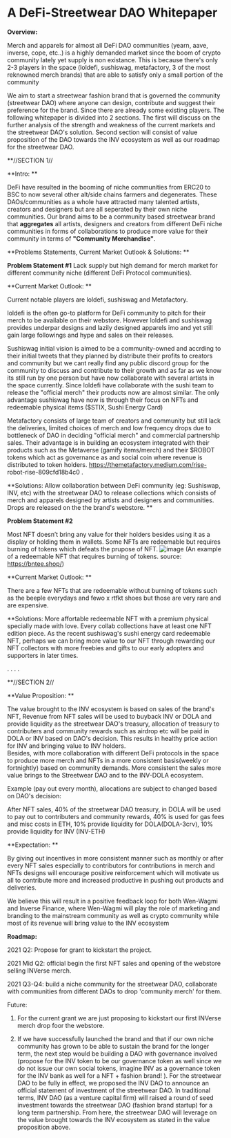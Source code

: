 # A DeFi-Streetwear DAO Whitepaper



**Overview:**

Merch and apparels for almost all DeFi DAO communities (yearn, aave, inverse, cope, etc..) is a highly demanded market since the boom of crypto community lately yet supply is non existance. This is because there's only 2-3 players in the space (loldefi, sushiswag, metafactory, 3 of the most reknowned merch brands) that are able to satisfy only a small portion of the community 

We aim to start a streetwear fashion brand that is governed the community (streetwear DAO) where anyone can design, contribute and suggest their preference for the brand. Since there are already some existing players. The following whitepaper is divided into 2 sections. The first will discuss on the further analysis of the strength and weakness of the current markets and the streetwear DAO's solution. Second section will consist of value proposition of the DAO towards the INV ecosystem as well as our roadmap for the streetwear DAO.

**//SECTION 1//

**Intro: **

DeFi  have resulted in the booming of niche communities from ERC20 to BSC to now several other alt/side chains farmers and degenerates. These DAOs/communities as a whole have attracted many talented artists, creators and designers but are all seperated by their own niche communities. 
Our brand aims to be a community based streetwear brand that **aggregates** all artists, designers and creators from different DeFi niche communities in forms of collaborations to produce more value for their community in terms of **"Community Merchandise"**.

 
**Problems Statements, Current Market Outlook & Solutions: **

**Problem Statement #1**
Lack supply but high demand for merch market for different community niche (different DeFi Protocol communities).  
 
  **Current Market Outlook: **

   Current notable players are loldefi, sushiswag and Metafactory. 
   
   loldefi is the often go-to platform for DeFi community to pitch for their merch to be available on their webstore. However loldefi and sushiswag provides underpar designs        and lazily designed apparels imo and yet still gain large followings and hype and sales on their releases.  
    
   Sushiswag initial vision is aimed to be a community-owned and accrding to their initial tweets that they planned by distribute their profits to creators and community but        we cant really find any public discord group for the community to discuss and contribute to their growth and as far as we know its still run by one person but have now          collaborate with several artists in the space currently. Since loldefi have collaborate with the sushi team to release the "official merch" their products now are almost        similar. The only advantage sushiswag have now is through their focus on NFTs and redeemable physical items ($STIX, Sushi Energy Card)
   
   Metafactory consists of large team of creators and community but still lack the deliveries, limited choices of merch and low frequency drops due to bottleneck of DAO in          deciding "official merch" and commercial partnership sales. Their advantage is in building an ecosystem integrated with their products such as the Metaverse (gamify              items/merch) and their $ROBOT tokens which act as governance as and social coin where revenue is distributed to token holders. https://themetafactory.medium.com/rise-            robot-rise-809cfd18b4c0 .

**Solutions: Allow collaboration between DeFi community (eg: Sushiswap, INV, etc) with the streetwear DAO to release collections which consists of merch and apparels designed by artists and designers and communities. Drops are released on the the brand's webstore. **

 

**Problem Statement #2**

Most NFT doesn’t bring any value for their holders besides using it as a display or holding them in wallets. Some NFTs are redeemable but requires burning of tokens which defeats the prupose of NFT. 
![image](https://user-images.githubusercontent.com/82947412/115994535-fa593980-a609-11eb-98b3-0f71cfed1e69.png)
(An example of a redeemable NFT that requires burning of tokens.  source: https://bntee.shop/)
 
  **Current Market Outlook: **
  
   There are a few NFTs that are redeemable without burning of tokens such as the beeple everydays and fewo x rtfkt shoes but those are very rare and are expensive.           

**Solutions: More affortable redeemable NFT with a premium physical specially made with love. Every collab collections have at least one NFT edition piece. As the recent sushiswag's sushi energy card redeemable NFT, perhaps we can bring more value to our NFT through rewarding our NFT collectors with more freebies and gifts to our early adopters and supporters in later times.

 .
 .
 .
 .
 
**//SECTION 2//

**Value Proposition: **

The value brought to the INV ecosystem is based on sales of the brand's NFT, Revenue from NFT sales will be used to buyback INV or DOLA and provide liquidity as the streetwear DAO's treasury, allocation of treasury to contributers and community rewards such as airdrop etc will be paid in DOLA or INV based on DAO's decision. This results in healthy price action for INV and bringing value to INV holders.  
Besides, with more collaboration with different DeFi protocols in the space to produce more merch and NFTs in a more consistent basis(weekly or fortnightly) based on community demands. More consistent the sales more value brings to the Streetwear DAO and to the INV-DOLA ecosystem.  

 

Example (pay out every month), allocations are subject to changed based on DAO's decision:  

After NFT sales, 40% of the streetwear DAO treasury, in DOLA will be used to pay out to contributers and community rewards, 40% is used for gas fees and misc costs in ETH, 10% provide liquidity for DOLA(DOLA-3crv), 10% provide liquidity for INV (INV-ETH) 

**Expectation: **

  By giving out incentives in more consistent manner such as monthly or after every NFT sales especially to contributors for contributions in merch and NFTs designs will           encourage positive reinforcement which will motivate us all to contribute more and increased productive in pushing out products and deliveries. 

  We believe this will result in a positive feedback loop for both Wen-Wagmi and Inverse Finance, where Wen-Wagmi will play the role of marketing and branding to the mainstream   community as well as crypto community while most of its revenue will bring value to the INV ecosystem 

**Roadmap:**

2021 Q2: Propose for grant to kickstart the project.

2021 Mid Q2: official begin the first NFT sales and opening of the webstore selling INVerse merch. 

2021 Q3-Q4: build a niche community for the streetwear DAO, collaborate with communities from different DAOs to drop 'community merch' for them.

Future: 
1. For the current grant we are just proposing to kickstart our first INVerse merch drop foor the webstore.

2. If we have successfully launched the brand and that if our own niche community has grown to be able to sustain the brand for the longer term, the next step would be              building a DAO with governance involved (propose for the INV token to be our governance token as well since we do not issue our own social tokens, imagine INV as a              governance token for the INV bank as well for a NFT + fashion brand! ). For the streetwear DAO to be fully in effect, we proposed the INV DAO to announce an official            statement of investment of  the streetwear DAO. In traditional terms, INV DAO (as a venture capital firm) will raised a round of seed investment towards                          the streetwear DAO (fashion brand startup) for a long term partnership. From here, the streetwear DAO will leverage on the value brought towards the INV ecosystem as            stated in the value proposition above.
 
 



